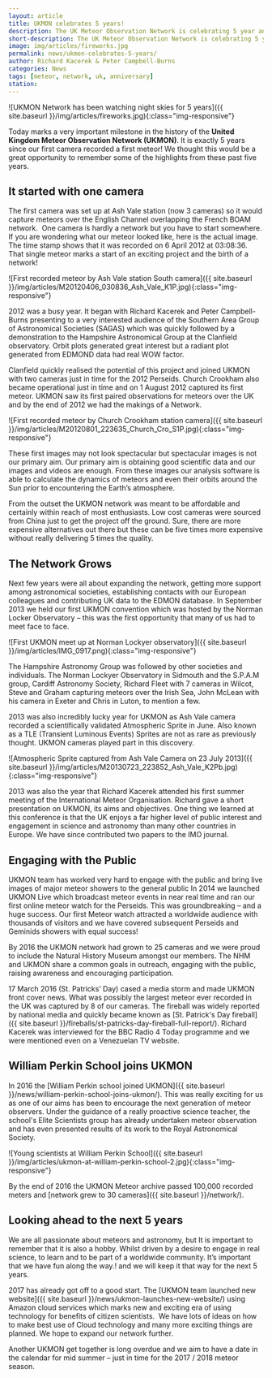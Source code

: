 ```yaml
---
layout: article
title: UKMON celebrates 5 years!
description: The UK Meteor Observation Network is celebrating 5 year anniversary since it recorded the first meteor
short-description: The UK Meteor Observation Network is celebrating 5 year anniversary since it recorded the first meteor
image: img/articles/fireworks.jpg
permalink: news/ukmon-celebrates-5-years/
author: Richard Kacerek & Peter Campbell-Burns
categories: News
tags: [meteor, network, uk, anniversary]
station:
---
```


![UKMON Network has been watching night skies for 5 years]({{ site.baseurl }}/img/articles/fireworks.jpg){:class="img-responsive"}

Today marks a very important milestone in the history of the **United Kingdom Meteor Observation Network (UKMON)**. It is exactly 5 years since our first camera recorded a first meteor! We thought this would be a great opportunity to remember some of the highlights from these past five years. 

## It started with one camera ##

The first camera was set up at Ash Vale station (now 3 cameras) so it would capture meteors over the English Channel overlapping the French BOAM network.  One camera is hardly a network but you have to start somewhere. If you are wondering what our meteor looked like, here is the actual image. The time stamp shows that it was recorded on 6 April 2012 at 03:08:36. That single meteor marks a start of an exciting project and the birth of a network!

![First recorded meteor by Ash Vale station South camera]({{ site.baseurl }}/img/articles/M20120406_030836_Ash_Vale_K1P.jpg){:class="img-responsive"}

2012 was a busy year. It began with Richard Kacerek and Peter Campbell-Burns presenting to a very interested audience of the Southern Area Group of Astronomical Societies (SAGAS) which was quickly followed by a demonstration to the Hampshire Astronomical Group at the Clanfield observatory. Orbit plots generated great interest but a radiant plot generated from EDMOND data had real WOW factor.

Clanfield quickly realised the potential of this project and joined UKMON with two cameras just in time for the 2012 Perseids. Church Crookham also became operational just in time and on 1 August 2012 captured its first meteor. UKMON saw its first paired observations for meteors over the UK and by the end of 2012 we had the makings of a Network.

![First recorded meteor by Church Crookham station camera]({{ site.baseurl }}/img/articles/M20120801_223635_Church_Cro_S1P.jpg){:class="img-responsive"}

These first images may not look spectacular but spectacular images is not our primary aim. Our primary aim is obtaining good scientific data and our images and videos are enough. From these images our analysis software is able to calculate the dynamics of meteors and even their orbits around the Sun prior to encountering the Earth’s atmosphere.

From the outset the UKMON network was meant to be affordable and certainly within reach of most enthusiasts. Low cost cameras were sourced from China just to get the project off the ground. Sure, there are more expensive alternatives out there but these can be five times more expensive without really delivering 5 times the quality.

## The Network Grows ##

Next few years were all about expanding the network, getting more support among astronomical societies, establishing contacts with our European colleagues and contributing UK data to the EDMON database. In September 2013 we held our first UKMON convention which was hosted by the Norman Locker Observatory – this was the first opportunity that many of us had to meet face to face.

![First UKMON meet up at Norman Lockyer observatory]({{ site.baseurl }}/img/articles/IMG_0917.png){:class="img-responsive"}

The Hampshire Astronomy Group was followed by other societies and individuals. The Norman Lockyer Observatory in Sidmouth and the S.P.A.M group, Cardiff Astronomy Society, Richard Fleet with 7 cameras in Wilcot, Steve and Graham capturing meteors over the Irish Sea, John McLean with his camera in Exeter and Chris in Luton, to mention a few.

2013 was also incredibly lucky year for UKMON as Ash Vale camera recorded a scientifically validated Atmospheric Sprite in June. Also known as a TLE (Transient Luminous Events) Sprites are not as rare as previously thought. UKMON cameras played part in this discovery.

![Atmospheric Sprite captured from Ash Vale Camera on 23 July 2013]({{ site.baseurl }}/img/articles/M20130723_223852_Ash_Vale_K2Pb.jpg){:class="img-responsive"}

2013 was also the year that Richard Kacerek attended his first summer meeting of the International Meteor Organisation. Richard gave a short presentation on UKMON, its aims and objectives. One thing we learned at this conference is that the UK enjoys a far higher level of public interest and engagement in science and astronomy than many other countries in Europe. We have since contributed two papers to the IMO journal.

## Engaging with the Public ##

UKMON team has worked very hard to engage with the public and bring live images of major meteor showers to the general public In 2014 we launched UKMON Live which broadcast meteor events in near real time and ran our first online meteor watch for the Perseids. This was groundbreaking – and a huge success. Our first Meteor watch attracted a worldwide audience with thousands of visitors and we have covered subsequent Perseids and Geminids showers with equal success!

By 2016 the UKMON network had grown to 25 cameras and we were proud to include the Natural History Museum amongst our members. The NHM and UKMON share a common goals in outreach, engaging with the public, raising awareness and encouraging participation.

17 March 2016 (St. Patricks’ Day) cased a media storm and made UKMON front cover news. What was possibly the largest meteor ever recorded in the UK was captured by 8 of our cameras. The fireball was widely reported by national media and quickly became known as [St. Patrick's Day fireball]({{ site.baseurl }}/fireballs/st-patricks-day-fireball-full-report/). Richard Kacerek was interviewed for the BBC Radio 4 Today programme and we were mentioned even on a Venezuelan TV website.

## William Perkin School joins UKMON ##

In 2016 the [William Perkin school joined UKMON]({{ site.baseurl }}/news/william-perkin-school-joins-ukmon/). This was really exciting for us as one of our aims has been to encourage the next generation of meteor observers. Under the guidance of a really proactive science teacher, the school's Elite Scientists group has already undertaken meteor observation and has even presented results of its work to the Royal Astronomical Society.

![Young scientists at William Perkin School]({{ site.baseurl }}/img/articles/ukmon-at-william-perkin-school-2.jpg){:class="img-responsive"}

By the end of 2016 the UKMON Meteor archive passed 100,000 recorded meters and [network grew to 30 cameras]({{ site.baseurl }}/network/).

## Looking ahead to the next 5 years ##

We are all passionate about meteors and astronomy, but It is important to remember that it is also a hobby. Whilst driven by a desire to engage in real science, to learn and to be part of a worldwide community. It’s important that we have fun along the way.! and we will keep it that way for the next 5 years.

2017 has already got off to a good start. The [UKMON team launched new website]({{ site.baseurl }}/news/ukmon-launches-new-website/) using Amazon cloud services which marks new and exciting era of using technology for benefits of citizen scientists.  We have lots of ideas on how to make best use of Cloud technology and many more exciting things are planned. We hope to expand our network further.

Another UKMON get together is long overdue and we aim to have a date in the calendar for mid summer – just in time for the 2017 / 2018 meteor season.
